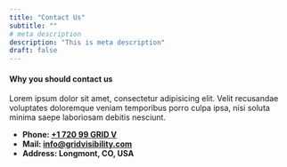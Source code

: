 ```yaml
---
title: "Contact Us"
subtitle: ""
# meta description
description: "This is meta description"
draft: false
---
```


#### Why you should contact us

Lorem ipsum dolor sit amet, consectetur adipisicing elit. Velit recusandae voluptates doloremque veniam temporibus porro culpa ipsa, nisi soluta minima saepe laboriosam debitis nesciunt.

- **Phone: [+1 720 99 GRID V](tel:+17209947438)**
- **Mail: [info@gridvisibility.com](mailto:info@gridvisibility.com?Subject=Website%20Inquiry)**
- **Address: Longmont, CO, USA**
